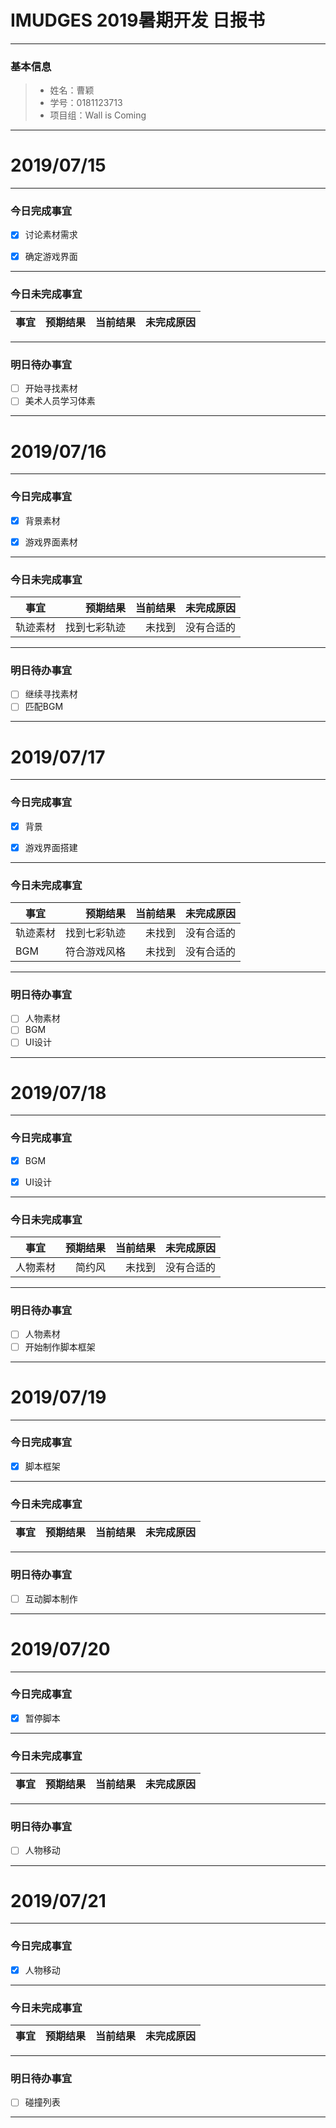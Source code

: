 # IMUDGES 2019暑期开发 日报书
-------


### 基本信息
> * 姓名：曹颖
> * 学号：0181123713
> * 项目组：Wall is Coming

-------


# 2019/07/15

-------

### 今日完成事宜
- [x]  讨论素材需求
- [x]  确定游戏界面


-----
### 今日未完成事宜



| 事宜     |预期结果| 当前结果  | 未完成原因   | 
| --------   | -----:  | -----:  | :----:  |




------
### 明日待办事宜
- [ ] 开始寻找素材
- [ ] 美术人员学习体素
-------

# 2019/07/16

-------

### 今日完成事宜
- [x]  背景素材
- [x]  游戏界面素材


-----
### 今日未完成事宜



| 事宜     |预期结果| 当前结果  | 未完成原因   | 
| --------   | -----:  | -----:  | :----:  |
| 轨迹素材|找到七彩轨迹|未找到|没有合适的|



------
### 明日待办事宜
- [ ] 继续寻找素材
- [ ] 匹配BGM
-------

# 2019/07/17

-------

### 今日完成事宜
- [x]  背景
- [x]  游戏界面搭建


-----
### 今日未完成事宜



| 事宜     |预期结果| 当前结果  | 未完成原因   | 
| --------   | -----:  | -----:  | :----:  |
| 轨迹素材|找到七彩轨迹|未找到|没有合适的|
| BGM|符合游戏风格|未找到|没有合适的|



------
### 明日待办事宜
- [ ] 人物素材
- [ ] BGM
- [ ] UI设计
-------

# 2019/07/18

-------

### 今日完成事宜
- [x]  BGM
- [x]  UI设计


-----
### 今日未完成事宜



| 事宜     |预期结果| 当前结果  | 未完成原因   | 
| --------   | -----:  | -----:  | :----:  |
| 人物素材|简约风|未找到|没有合适的|




------
### 明日待办事宜
- [ ] 人物素材
- [ ] 开始制作脚本框架
-------
# 2019/07/19

-------

### 今日完成事宜
- [x]  脚本框架



-----
### 今日未完成事宜



| 事宜     |预期结果| 当前结果  | 未完成原因   | 
| --------   | -----:  | -----:  | :----:  |





------
### 明日待办事宜
- [ ] 互动脚本制作

-------

# 2019/07/20

-------

### 今日完成事宜
- [x]  暂停脚本



-----
### 今日未完成事宜



| 事宜     |预期结果| 当前结果  | 未完成原因   | 
| --------   | -----:  | -----:  | :----:  |





------
### 明日待办事宜
- [ ] 人物移动

-------

# 2019/07/21

-------

### 今日完成事宜
- [x]  人物移动



-----
### 今日未完成事宜



| 事宜     |预期结果| 当前结果  | 未完成原因   | 
| --------   | -----:  | -----:  | :----:  |





------
### 明日待办事宜
- [ ] 碰撞列表

-------
